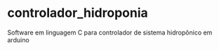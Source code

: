 # controlador_hidroponia
Software em linguagem C para controlador de sistema hidropônico em arduino
